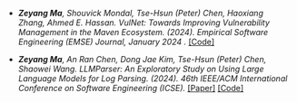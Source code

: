 
- *<strong><strong>Zeyang Ma</strong></strong>, Shouvick Mondal, Tse-Hsun (Peter) Chen, Haoxiang Zhang, Ahmed E. Hassan. VulNet: Towards Improving Vulnerability Management in the Maven Ecosystem. (2024). Empirical Software Engineering (EMSE) Journal, January 2024 .* [[Code]](https://github.com/SPEAR-SE/Vulnet)

- *<strong><strong>Zeyang Ma</strong></strong>, An Ran Chen, Dong Jae Kim, Tse-Hsun (Peter) Chen, Shaowei Wang. LLMParser: An Exploratory Study on Using Large Language Models for Log Parsing. (2024). 46th IEEE/ACM International Conference on Software Engineering (ICSE).* [[Paper]](../paper/LLMParser.pdf) [[Code]](https://github.com/zeyang919/LLMParser)
  